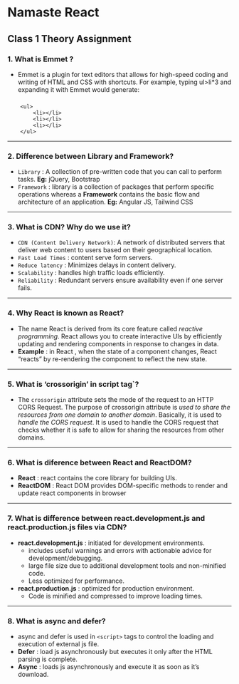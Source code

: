 # Namaste React
## Class 1 Theory Assignment

### **1. What is Emmet ?**
- Emmet is a plugin for text editors that allows for high-speed coding and writing of HTML and CSS with shortcuts. For example, typing ul>li*3 and expanding it with Emmet would generate:
###    
        <ul>
            <li></li>
            <li></li>
            <li></li>
        </ul>

---
### **2. Difference between Library and Framework?**
- `Library` : A collection of pre-written code that you can call to perform tasks. **Eg:** jQuery, Bootstrap
- `Framework` : library is a collection of packages that perform specific operations whereas a **Framework** contains the basic flow and architecture of an application. **Eg:** Angular JS, Tailwind CSS
---

### **3. What is CDN? Why do we use it?**
- `CDN (Content Delivery Network)`: A network of distributed servers that deliver web content to users based on their geographical location.
- `Fast Load Times` : content serve form servers.
- `Reduce latency` : Minimizes delays in content delivery.
- `Scalability` : handles high traffic loads efficiently.
- `Reliability` : Redundant servers ensure availability even if one server fails.
---

### **4. Why React is known as React?**
- The name React is derived from its core feature called _reactive programming_. React allows you to create interactive UIs by efficiently updating and rendering components in response to changes in data.
- **Example** : in React , when the state of a component changes, React “reacts” by re-rendering the component to reflect the new state.
---

### **5. What is ‘crossorigin’ in script tag`?**
- The `crossorigin` attribute sets the mode of the request to an HTTP CORS Request. The purpose of crossorigin attribute is _used to share the resources from one domain to another domain_. Basically, it is used to _handle the CORS request_. It is used to handle the CORS request that checks whether it is safe to allow for sharing the resources from other domains.
---

### **6. What is diference between React and ReactDOM?**
- **React** : react contains the core library for building UIs.
- **ReactDOM** : React DOM provides DOM-specific methods to render and update react components in browser
---

### **7. What is difference between react.development.js and react.production.js files via CDN?**
- **react.development.js** : initiated for development environments.
    - includes useful warnings and  errors with actionable advice for development/debugging. 
    - large file size due to additional development tools and non-minified code.
    - Less optimized for performance.
- **react.production.js** :  optimized for production environment.
    - Code is minified and compressed to improve loading times.
---

### **8.	What is async and defer?**
- async and defer is used in `<script>` tags to control the loading and execution of external js file.
- **Defer** : load js asynchronously but executes it only after the HTML parsing is complete.
- **Async** : loads js asynchronously and execute it as soon as it’s download.
